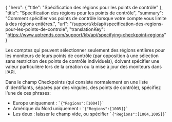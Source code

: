 {
  "hero": {
    "title": "Spécification des régions pour les points de contrôle"
  },
  "title": "Spécification des régions pour les points de contrôle",
  "summary": "Comment spécifier vos points de contrôle lorsque votre compte vous limite à des régions entières.",
  "url": "/support/kb/api/specification-des-regions-pour-les-points-de-controle",
  "translationKey": "https://www.uptrends.com/support/kb/api/specifying-checkpoint-regions"
}

Les comptes qui peuvent sélectionner seulement des régions entières pour les moniteurs de leurs points de contrôle (par opposition à une sélection sans restriction des points de contrôle individuels), doivent spécifier une valeur particulière lors de la création ou la mise à jour des moniteurs dans l'API.

  
Dans le champ Checkpoints (qui consiste normalement en une liste d'identifiants, séparés par des virgules, des points de contrôle), spécifiez l'une de ces phrases:

-   Europe uniquement : `` `{"Regions":[1004]}` ``
-   Amérique du Nord uniquement : `` `{"Regions":[1005]}` ``
-   Les deux : laisser le champ vide, ou spécifier `` `{"Regions":[1004,1005]}` ``
